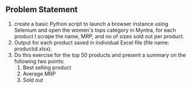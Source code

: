 ## Problem Statement

1. create a basic Python script to launch a browser instance using Selenium and open the women's tops category in Myntra, for each product I scrape the name, MRP, and no of sizes sold out per product.
2. Output for each product saved in individual Excel file (file name: productid.xlsx).
3. Do this exercise for the top 50 products and present a summary on the following two points:  
    1. Best selling product
    2. Average MRP
    3. Sold out